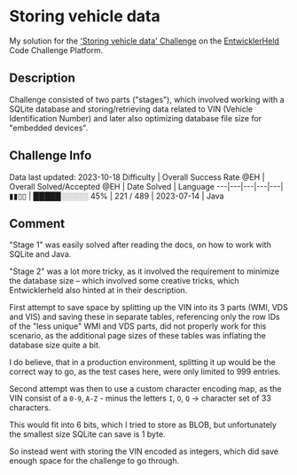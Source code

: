 # Storing vehicle data

My solution for the ['Storing vehicle data' Challenge](https://platform.entwicklerheld.de/challenge/storing-vehicle-data?technology=Java) on the [EntwicklerHeld](https://platform.entwicklerheld.de/) Code Challenge Platform.

## Description
Challenge consisted of two parts ("stages"), which involved working with a SQLite database and storing/retrieving data related to VIN (Vehicle Identification Number) and later also optimizing database file size for "embedded devices".

## Challenge Info
Data last updated: 2023-10-18
Difficulty | Overall Success Rate @EH | Overall Solved/Accepted @EH | Date Solved | Language
---|---|---|---|---|
▮▮▯▯ | █████░░░░░ 45% | 221 / 489 | 2023-07-14 | Java

## Comment
"Stage 1" was easily solved after reading the docs, on how to work with SQLite and Java.

"Stage 2" was a lot more tricky, as it involved the requirement to minimize the database size – which involved some creative tricks, which Entwicklerheld also hinted at in their description.

First attempt to save space by splitting up the VIN into its 3 parts (WMI, VDS and VIS) and saving these in separate tables, referencing only the row IDs of the "less unique" WMI and VDS parts, did not properly work for this scenario, as the additional page sizes of these tables was inflating the database size quite a bit.

I do believe, that in a production environment, splitting it up would be the correct way to go, as the test cases here, were only limited to 999 entries.

Second attempt was then to use a custom character encoding map, as the VIN consist of a `0-9`, `A-Z` - minus the letters `I`, `O`, `Q` -> character set of 33 characters.

This would fit into 6 bits, which I tried to store as BLOB, but unfortunately the smallest size SQLite can save is 1 byte.

So instead went with storing the VIN encoded as integers, which did save enough space for the challenge to go through.

